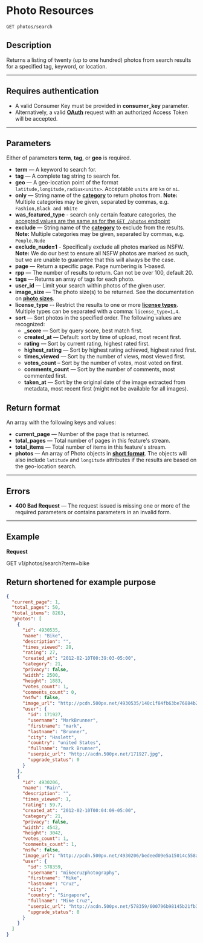 # Photo Resources

    GET photos/search

## Description
Returns a listing of twenty (up to one hundred) photos from search results for a specified tag, keyword, or location.

***

## Requires authentication
* A valid Consumer Key must be provided in **consumer_key** parameter.
* Alternatively, a valid **[OAuth][]** request with an authorized Access Token will be accepted.

***

## Parameters
Either of parameters **term**, **tag**, or **geo** is required.

- **term** — A keyword to search for.
- **tag** — A complete tag string to search for.
- **geo** — A geo-location point of the format `latitude,longitude,radius<units>`. Acceptable `units` are `km` or `mi`.
- **only** — String name of the **[category][]** to return photos from. **Note:** Multiple categories may be given, separated by commas, e.g. `Fashion,Black and White`
- **was_featured_type** - search only certain feature categories, the [accepted values are the same as for the `GET /photos` endpoint](https://github.com/500px/api-documentation/blob/master/endpoints/photo/GET_photos.md#global-features)
- **exclude** — String name of the **[category][]** to exclude from the results. **Note:** Multiple categories may be given, separated by commas, e.g. `People,Nude`
- **exclude_nude=1** - Specifically exclude all photos marked as NSFW. **Note:** We do our best to ensure all NSFW photos are marked as such, but we are unable to guarantee that this will always be the case.
- **page** — Return a specific page. Page numbering is 1-based.
- **rpp** — The number of results to return. Can not be over 100, default 20.
- **tags** — Returns an array of tags for each photo.
- **user_id** — Limit your search within photos of the given user.
- **image_size** — The photo size(s) to be returned. See the documentation on **[photo sizes][]**.
- **license_type** -- Restrict the results to one or more **[license types][]**.  Multiple types can be separated with a comma: `license_type=1,4`.
- **sort** — Sort photos in the specified order. The following values are recognized:
  - **_score** — Sort by query score, best match first.
  - **created_at** — Default: sort by time of upload, most recent first.
  - **rating** — Sort by current rating, highest rated first.
  - **highest_rating** — Sort by highest rating achieved, highest rated first.
  - **times_viewed** — Sort by the number of views, most viewed first.
  - **votes_count** – Sort by the number of votes, most voted on first.
  - **comments_count** — Sort by the number of comments, most commented first.
  - **taken_at** — Sort by the original date of the image extracted from metadata, most recent first (might not be available for all images).

## Return format
An array with the following keys and values:

- **current_page** — Number of the page that is returned.
- **total_pages** — Total number of pages in this feature's stream.
- **total_items** — Total number of items in this feature's stream.
- **photos** — An array of Photo objects in **[short format][]**. The objects will also include `latitude` and `longitude` attributes if the results are based on the geo-location search.

***

## Errors
- **400 Bad Request** — The request issued is missing one or more of the required parameters or contains parameters in an invalid form.


***

## Example
**Request**

  GET v1/photos/search?term=bike

## Return __shortened for example purpose__
``` json
{
  "current_page": 1,
  "total_pages": 50,
  "total_items": 8263,
  "photos": [
    {
      "id": 4930535,
      "name": "Bike",
      "description": "",
      "times_viewed": 28,
      "rating": 27,
      "created_at": "2012-02-10T00:39:03-05:00",
      "category": 21,
      "privacy": false,
      "width": 2500,
      "height": 1883,
      "votes_count": 1,
      "comments_count": 0,
      "nsfw": false,
      "image_url": "http://pcdn.500px.net/4930535/140c1f84fb63be76884b2b60350c6b6d75c2433f/2.jpg",
      "user": {
        "id": 171927,
        "username": "MarkBrunner",
        "firstname": "mark",
        "lastname": "Brunner",
        "city": "Haslett",
        "country": "united States",
        "fullname": "mark Brunner",
        "userpic_url": "http://acdn.500px.net/171927.jpg",
        "upgrade_status": 0
      }
    },
    {
      "id": 4930206,
      "name": "Rain",
      "description": "",
      "times_viewed": 1,
      "rating": 59.7,
      "created_at": "2012-02-10T00:04:09-05:00",
      "category": 21,
      "privacy": false,
      "width": 4542,
      "height": 3042,
      "votes_count": 1,
      "comments_count": 1,
      "nsfw": false,
      "image_url": "http://pcdn.500px.net/4930206/bedeed09e5a15014c558aa59de29bd40c4212811/2.jpg",
      "user": {
        "id": 578359,
        "username": "mikecruzphotography",
        "firstname": "Mike",
        "lastname": "Cruz",
        "city": "",
        "country": "Singapore",
        "fullname": "Mike Cruz",
        "userpic_url": "http://acdn.500px.net/578359/600796b98145b21fb3b35bc7c5ce001db1b4ea4a/1.jpg?127",
        "upgrade_status": 0
      }
    }
  ]
}
```

[OAuth]: https://github.com/500px/api-documentation/tree/master/authentication
[short format]: https://github.com/500px/api-documentation/blob/master/basics/formats_and_terms.md#short-format-1
[category]: https://github.com/500px/api-documentation/blob/master/basics/formats_and_terms.md#categories
[license types]: https://github.com/500px/api-documentation/blob/master/basics/formats_and_terms.md#license-types
[photo sizes]: https://github.com/500px/api-documentation/blob/master/basics/formats_and_terms.md#image-urls-and-image-sizes
